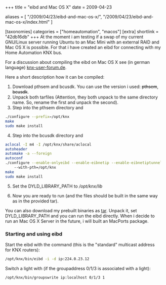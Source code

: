 +++
title = "eibd and Mac OS X"
date = 2009-04-23

aliases = [
  "/2009/04/23/eibd-and-mac-os-x/",
  "/2009/04/23/eibd-and-mac-os-x/index.html"
]

[taxonomies]
categories = ["homeautomation", "macos"]
[extra]
shortlink = "42db16db"
+++
At the moment i am testing if a swap of my current GNU/Linux server running Ubuntu to an Mac Mini with an external RAID and Mac OS X
is possible. For that i have created an eibd for connecting with my Home Automation KNX bus.

For a discussion about compiling the eibd on Mac OS X see (in german language) [knx-user-forum.de](http://knx-user-forum.de/knx-eib-forum/4323-eibd-o-ae-fuer-apple-mac-2.html).

<!-- more -->

Here a short description how it can be compiled:

1. Download pthsem and bcusdk. You can use the version i used: <s>pthsem</s>, <s>bcusdk</s>.
2. Unpack both tarfiles (Attention, they both unpack to the same directory name. So, rename the first and unpack the second).
3. Step into the pthsem directory and

```bash
./configure --prefix=/opt/knx
make
sudo make install
```

4. Step into the bcusdk directory and

```bash
aclocal -I m4 -I /opt/knx/share/aclocal
autoheader
automake -a --foreign
autoconf
./configure --enable-onlyeibd --enable-eibnetip --enable-eibnetiptunnel --enable-eibnetipserver --prefix=/opt/knx
    --with-pth=/opt/knx
make
sudo make install
```

5. Set the DYLD_LIBRARY_PATH to */opt/knx/lib*


6. Now you are ready to run (and the files should be built in the same way as in the provided tar).


You can also download my prebuilt binaries as [tar](eibd.tar.gz). Unpack it, set DYLD_LIBRARY_PATH and you can run
the eibd directly. When i decide to run an Mac OS X Server in the future, i will built an MacPorts package.

### Starting and using eibd

Start the eibd with the command (this is the "standard" multicast address for KNX routers):

```bash
/opt/knx/bin/eibd -i -d ip:224.0.23.12
```

Switch a light with (if the groupaddress 0/1/3 is associated with a light):

```bash
/opt/knx/bin/groupswrite ip:localhost 0/1/3 1
```
